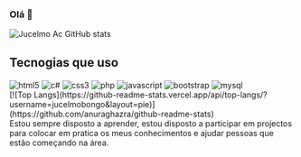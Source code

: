 ### Olá 🤟



![Jucelmo Ac GitHub stats](https://github-readme-stats.vercel.app/api?username=jucelmoBongo&show_icons=true&theme=tokyonight)


## Tecnogias que uso

<div style="display: inline_block">
<img src="https://img.shields.io/badge/HTML-239120?style=for-the-badge&logo=html5&logoColor=white"alt="html5" align="center">
<img src="https://img.shields.io/badge/C%23-239120?style=for-the-badge&logo=c-sharp&logoColor=white"alt="c#" align="center">
<img src="https://img.shields.io/badge/CSS3-1572B6?style=for-the-badge&logo=css3&logoColor=white"alt="css3" align="center">
<img src="https://img.shields.io/badge/PHP-777BB4?style=for-the-badge&logo=php&logoColor=white"alt="php" align="center">
<img src="https://img.shields.io/badge/JavaScript-323330?style=for-the-badge&logo=javascript&logoColor=F7DF1E"alt="javascript" align="center">
<img src="https://img.shields.io/badge/Bootstrap-563D7C?style=for-the-badge&logo=bootstrap&logoColor=white"alt="bootstrap" align="center">
<img src="https://img.shields.io/badge/MySQL-00000F?style=for-the-badge&logo=mysql&logoColor=white"alt="mysql" align="center">

</div>
[![Top Langs](https://github-readme-stats.vercel.app/api/top-langs/?username=jucelmobongo&layout=pie)](https://github.com/anuraghazra/github-readme-stats)
<br>
Estou sempre disposto a aprender, estou disposto a participar em projectos para colocar em pratica os meus conhecimentos e ajudar pessoas que estão começando na área.
